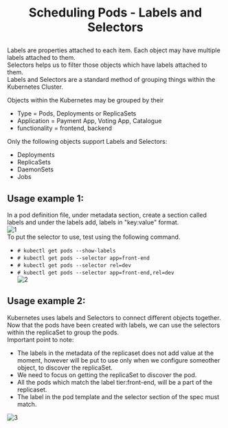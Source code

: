# <p style="text-align: center;">Scheduling Pods - Labels and Selectors</p>

Labels are properties attached to each item. Each object may have multiple labels attached to them.<br>
Selectors helps us to filter those objects which have labels attached to them.<br>
Labels and Selectors are a standard method of grouping things within the Kubernetes Cluster.<br>

Objects within the Kubernetes may be grouped by their
  + Type = Pods, Deployments or ReplicaSets
  + Application = Payment App, Voting App, Catalogue
  + functionality = frontend, backend<br>
  
Only the following objects support Labels and Selectors:<br>
  + Deployments
  + ReplicaSets
  + DaemonSets
  + Jobs

## Usage example 1:

In a pod definition file, under metadata section, create a section called labels and under the labels add, labels in "key:value" format.<br>
![1](https://github.com/pyvivid/K8S-References/assets/94853400/191749f1-1b77-4989-9749-a3e22c1bd214)<br>
To put the selector to use, test using the following command.<br>
+ `# kubectl get pods --show-labels`
+ `# kubectl get pods --selector app=front-end`
+ `# kubectl get pods --selector rel=dev`
+ `# kubectl get pods --selector app=front-end,rel=dev`<br>
![2](https://github.com/pyvivid/K8S-References/assets/94853400/d7a1f2a6-f3b6-4497-9b58-5fe8cbe9f599)<br>

## Usage example 2:

Kubernetes uses labels and Selectors to connect different objects together.<br>
Now that the pods have been created with labels, we can use the selectors within the replicaSet to group the pods.<br>
Important point to note:<br>

+ The labels in the metadata of the replicaset does not add value at the moment, however will be put to use only when we configure someother object, to discover the replicaSet.
+ We need to focus on getting the replicaSet to discover the pod.
+ All the pods which match the label tier:front-end, will be a part of the replicaset.
+ The label in the pod template and the selector section of the spec must match.<br>
  
![3](https://github.com/pyvivid/K8S-References/assets/94853400/30e0e011-1cd3-4eb7-8577-4241e76f86a4)<br>






